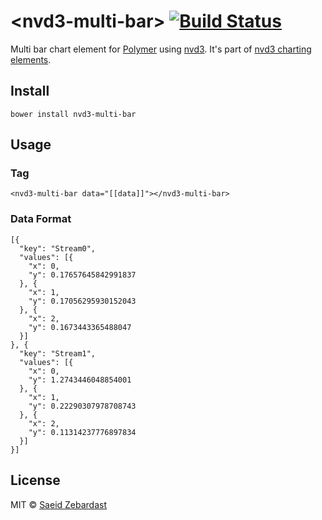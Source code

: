 # &lt;nvd3-multi-bar&gt;  [![Build Status](https://travis-ci.org/saeidzebardast/nvd3-multi-bar.svg?branch=master)](https://travis-ci.org/saeidzebardast/nvd3-multi-bar)
Multi bar chart element for [Polymer](https://www.polymer-project.org) using [nvd3](http://nvd3.org/). It's part of [nvd3 charting elements](https://github.com/saeidzebardast/nvd3-elements).

## Install

```
bower install nvd3-multi-bar
```

## Usage
### Tag

```
<nvd3-multi-bar data="[[data]]"></nvd3-multi-bar>
```

### Data Format

```
[{
  "key": "Stream0",
  "values": [{
    "x": 0,
    "y": 0.17657645842991837
  }, {
    "x": 1,
    "y": 0.17056295930152043
  }, {
    "x": 2,
    "y": 0.1673443365488047
  }]
}, {
  "key": "Stream1",
  "values": [{
    "x": 0,
    "y": 1.2743446048854001
  }, {
    "x": 1,
    "y": 0.22290307978708743
  }, {
    "x": 2,
    "y": 0.11314237776897834
  }]
}]
```

## License
MIT © [Saeid Zebardast](http://zebardast.com)

